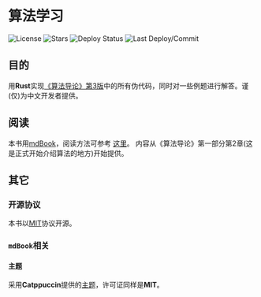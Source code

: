 # 算法学习
![License](https://img.shields.io/github/license/TickPoints/algorithm_learning)
![Stars](https://img.shields.io/badge/dynamic/json?colorA=0D1117&colorB=1F6FEB&label=Stars&query=$.stargazers_count&url=https://api.github.com/repos/TickPoints/algorithm_learning)
![Deploy Status](https://img.shields.io/github/deployments/tickpoints/algorithm_learning/github-pages?label=Deploy%20Status&colorA=1e1e3f&colorB=a162e8)
![Last Deploy/Commit](https://img.shields.io/github/last-commit/TickPoints/algorithm_learning/main?label=Deploy%20Status&colorA=1e1e3f&colorB=20c997)
## 目的
用**Rust**实现[《算法导论》第3版](https://github.com/0voice/expert_readed_books/blob/master/%E8%AE%A1%E7%AE%97%E6%9C%BA%E7%A7%91%E5%AD%A6/%E7%AE%97%E6%B3%95%E5%AF%BC%E8%AE%BA_%E5%8E%9F%E4%B9%A6%E7%AC%AC3%E7%89%88_CHS.pdf)中的所有伪代码，同时对一些例题进行解答。谨(仅)为中文开发者提供。
## 阅读
本书用[mdBook](https://rust-lang.github.io/mdBook)，阅读方法可参考 [这里](https://rust-lang.github.io/mdBook/guide/reading.html)。
内容从《算法导论》第一部分第2章(这是正式开始介绍算法的地方)开始提供。
## 其它
### 开源协议
本书以[MIT](https://choosealicense.com/licenses/mit/#)协议开源。
### `mdBook`相关
#### 主题
采用**Catppuccin**提供的[主题](https://github.com/catppuccin/mdBook?tab=readme-ov-file)，许可证同样是**MIT**。
